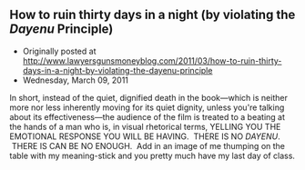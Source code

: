 ## How to ruin thirty days in a night (by violating the <em>Dayenu</em> Principle)

 * Originally posted at http://www.lawyersgunsmoneyblog.com/2011/03/how-to-ruin-thirty-days-in-a-night-by-violating-the-dayenu-principle
 * Wednesday, March 09, 2011

In short, instead of the quiet, dignified death in the book—which is neither more nor less inherently moving for its quiet dignity, unless you're talking about its effectiveness—the audience of the film is treated to a beating at the hands of a man who is, in visual rhetorical terms, YELLING YOU THE EMOTIONAL RESPONSE YOU WILL BE HAVING.  THERE IS NO _DAYENU_.  THERE IS CAN BE NO ENOUGH.  Add in an image of me thumping on the table with my meaning-stick and you pretty much have my last day of class.